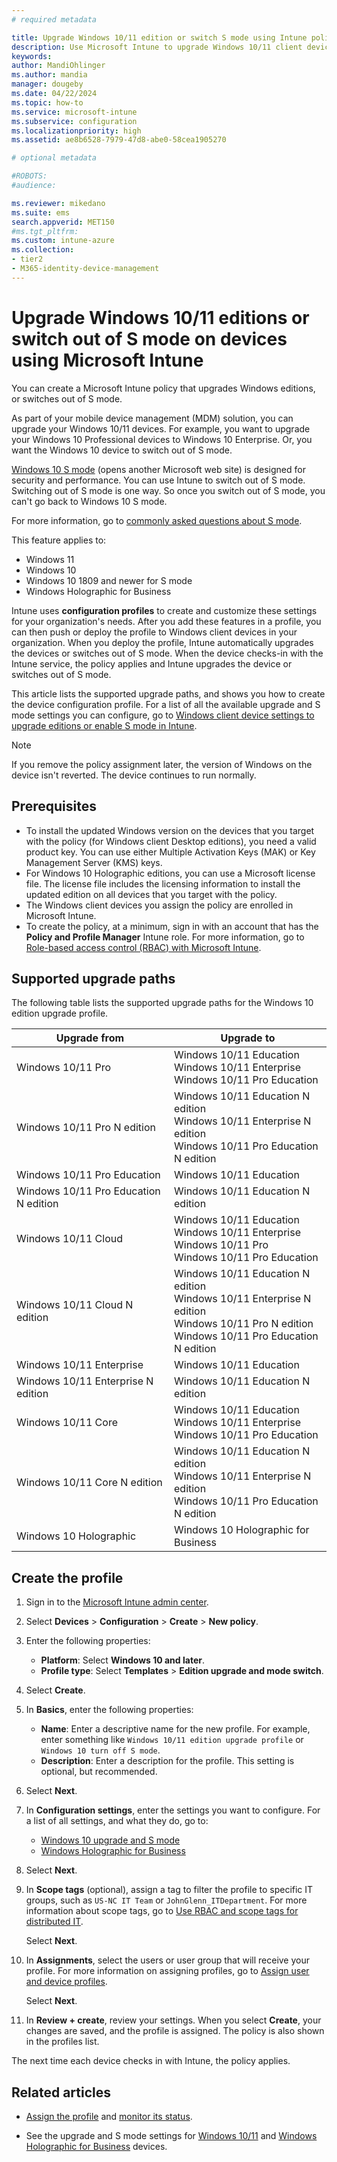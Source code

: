 ```yaml
---
# required metadata

title: Upgrade Windows 10/11 edition or switch S mode using Intune policy
description: Use Microsoft Intune to upgrade Windows 10/11 client devices to a different edition, or switch S mode. Administrators can use a device configuration profile to upgrade Windows client Professional to Windows client Enterprise, and switch out of S mode. See the supported upgrade paths for Windows 10/11 Pro, N Edition, Education, Cloud, Enterprise, Core, and Holographic. 
keywords:
author: MandiOhlinger
ms.author: mandia
manager: dougeby
ms.date: 04/22/2024
ms.topic: how-to
ms.service: microsoft-intune
ms.subservice: configuration
ms.localizationpriority: high
ms.assetid: ae8b6528-7979-47d8-abe0-58cea1905270

# optional metadata

#ROBOTS:
#audience:

ms.reviewer: mikedano
ms.suite: ems
search.appverid: MET150
#ms.tgt_pltfrm:
ms.custom: intune-azure
ms.collection:
- tier2
- M365-identity-device-management
---
```


# Upgrade Windows 10/11 editions or switch out of S mode on devices using Microsoft Intune

You can create a Microsoft Intune policy that upgrades Windows editions, or switches out of S mode.

As part of your mobile device management (MDM) solution, you can upgrade your Windows 10/11 devices. For example, you want to upgrade your Windows 10 Professional devices to Windows 10 Enterprise. Or, you want the Windows 10 device to switch out of S mode.

[Windows 10 S mode](https://support.microsoft.com/help/4456067/windows-10-switch-out-of-s-mode) (opens another Microsoft web site) is designed for security and performance. You can use Intune to switch out of S mode. Switching out of S mode is one way. So once you switch out of S mode, you can't go back to Windows 10 S mode.

For more information, go to [commonly asked questions about S mode](https://support.microsoft.com/help/4020089/windows-10-in-s-mode-faq).

This feature applies to:

- Windows 11
- Windows 10
- Windows 10 1809 and newer for S mode
- Windows Holographic for Business

Intune uses **configuration profiles** to create and customize these settings for your organization's needs. After you add these features in a profile, you can then push or deploy the profile to Windows client devices in your organization. When you deploy the profile, Intune automatically upgrades the devices or switches out of S mode. When the device checks-in with the Intune service, the policy applies and Intune upgrades the device or switches out of S mode.

This article lists the supported upgrade paths, and shows you how to create the device configuration profile. For a list of all the available upgrade and S mode settings you can configure, go to [Windows client device settings to upgrade editions or enable S mode in Intune](edition-upgrade-windows-settings.md).

> [!NOTE]
> If you remove the policy assignment later, the version of Windows on the device isn't reverted. The device continues to run normally.

## Prerequisites

- To install the updated Windows version on the devices that you target with the policy (for Windows client Desktop editions), you need a valid product key. You can use either Multiple Activation Keys (MAK) or Key Management Server (KMS) keys.
- For Windows 10 Holographic editions, you can use a Microsoft license file. The license file includes the licensing information to install the updated edition on all devices that you target with the policy.
- The Windows client devices you assign the policy are enrolled in Microsoft Intune.
- To create the policy, at a minimum, sign in with an account that has the **Policy and Profile Manager** Intune role. For more information, go to [Role-based access control (RBAC) with Microsoft Intune](../fundamentals/role-based-access-control.md).

## Supported upgrade paths

The following table lists the supported upgrade paths for the Windows 10 edition upgrade profile.

| Upgrade from | Upgrade to |
|---|---|
| Windows 10/11 Pro | Windows 10/11 Education <br/>Windows 10/11 Enterprise <br/>Windows 10/11 Pro Education |
| Windows 10/11 Pro N edition | Windows 10/11 Education N edition <br/>Windows 10/11 Enterprise N edition <br/>Windows 10/11 Pro Education N edition | 
| Windows 10/11 Pro Education | Windows 10/11 Education | 
| Windows 10/11 Pro Education N edition | Windows 10/11 Education N edition |
| Windows 10/11 Cloud | Windows 10/11 Education <br/>Windows 10/11 Enterprise <br/>Windows 10/11 Pro <br/>Windows 10/11 Pro Education | 
| Windows 10/11 Cloud N edition | Windows 10/11 Education N edition <br/>Windows 10/11 Enterprise N edition <br/>Windows 10/11 Pro N edition <br/>Windows 10/11 Pro Education N edition | 
| Windows 10/11 Enterprise | Windows 10/11 Education | 
| Windows 10/11 Enterprise N edition | Windows 10/11 Education N edition | 
| Windows 10/11 Core | Windows 10/11 Education <br/>Windows 10/11 Enterprise <br/>Windows 10/11 Pro Education | 
| Windows 10/11 Core N edition | Windows 10/11 Education N edition <br/>Windows 10/11 Enterprise N edition <br/>Windows 10/11 Pro Education N edition | 
| Windows 10 Holographic | Windows 10 Holographic for Business |

## Create the profile

1. Sign in to the [Microsoft Intune admin center](https://go.microsoft.com/fwlink/?linkid=2109431).
2. Select **Devices** > **Configuration** > **Create** > **New policy**.
3. Enter the following properties:

    - **Platform**: Select **Windows 10 and later**.
    - **Profile type**: Select **Templates** > **Edition upgrade and mode switch**.

4. Select **Create**.
5. In **Basics**, enter the following properties:

    - **Name**: Enter a descriptive name for the new profile. For example, enter something like `Windows 10/11 edition upgrade profile` or `Windows 10 turn off S mode`.
    - **Description**: Enter a description for the profile. This setting is optional, but recommended.

6. Select **Next**.
7. In **Configuration settings**, enter the settings you want to configure. For a list of all settings, and what they do, go to:

    - [Windows 10 upgrade and S mode](edition-upgrade-windows-settings.md)
    - [Windows Holographic for Business](holographic-upgrade.md)

8. Select **Next**.

9. In **Scope tags** (optional), assign a tag to filter the profile to specific IT groups, such as `US-NC IT Team` or `JohnGlenn_ITDepartment`. For more information about scope tags, go to [Use RBAC and scope tags for distributed IT](../fundamentals/scope-tags.md).

    Select **Next**.

10. In **Assignments**, select the users or user group that will receive your profile. For more information on assigning profiles, go to [Assign user and device profiles](device-profile-assign.md).

    Select **Next**.

11. In **Review + create**, review your settings. When you select **Create**, your changes are saved, and the profile is assigned. The policy is also shown in the profiles list.

The next time each device checks in with Intune, the policy applies.

## Related articles

- [Assign the profile](device-profile-assign.md) and [monitor its status](device-profile-monitor.md).

- See the upgrade and S mode settings for [Windows 10/11](edition-upgrade-windows-settings.md) and [Windows Holographic for Business](holographic-upgrade.md) devices.
